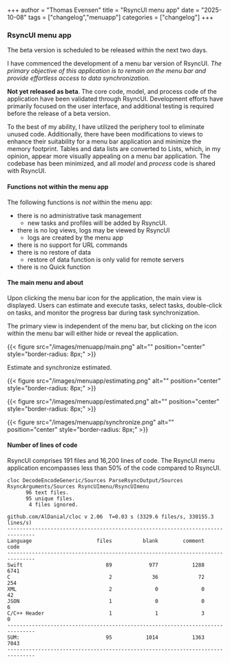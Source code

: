 +++
author = "Thomas Evensen"
title = "RsyncUI menu app"
date = "2025-10-08"
tags = ["changelog","menuapp"]
categories = ["changelog"]
+++

### RsyncUI menu app

The beta version is scheduled to be released within the next two days.

I have commenced the development of a menu bar version of RsyncUI. *The primary objective of this application is to remain on the menu bar and provide effortless access to data synchronization.* 

**Not yet released as beta**. The core code, model, and process code of the application have been validated through RsyncUI. Development efforts have primarily focused on the user interface, and additional testing is required before the release of a beta version.

To the best of my ability, I have utilized the periphery tool to eliminate unused code. Additionally, there have been modifications to views to enhance their suitability for a menu bar application and minimize the memory footprint. Tables and data lists are converted to Lists, which, in my opinion, appear more visually appealing on a menu bar application. The codebase has been minimized, and all *model* and *process* code is shared with RsyncUI. 

#### Functions not within the menu app

The following functions is *not* within the menu app:

- there is no administrative task management
	- new tasks and profiles will be added by RsyncUI.
- there is no log views, logs may be viewed by RsyncUI
	- logs are created by the menu app
- there is no support for URL commands
- there is no restore of data
	- restore of data function is only valid for remote servers
- there is no Quick function

#### The main menu and about

Upon clicking the menu bar icon for the application, the main view is displayed. Users can estimate and execute tasks, select tasks, double-click on tasks, and monitor the progress bar during task synchronization.

The primary view is independent of the menu bar, but clicking on the icon within the menu bar will either hide or reveal the application.

{{< figure src="/images/menuapp/main.png" alt="" position="center" style="border-radius: 8px;" >}}

Estimate and synchronize estimated.

{{< figure src="/images/menuapp/estimating.png" alt="" position="center" style="border-radius: 8px;" >}}

{{< figure src="/images/menuapp/estimated.png" alt="" position="center" style="border-radius: 8px;" >}}

{{< figure src="/images/menuapp/synchronize.png" alt="" position="center" style="border-radius: 8px;" >}}

#### Number of lines of code

RsyncUI comprises 191 files and 16,200 lines of code. The RsyncUI menu application encompasses less than 50% of the code compared to RsyncUI.

```
cloc DecodeEncodeGeneric/Sources ParseRsyncOutput/Sources RsyncArguments/Sources RsyncUImenu/RsyncUImenu
      96 text files.
      95 unique files.                              
       4 files ignored.

github.com/AlDanial/cloc v 2.06  T=0.03 s (3329.6 files/s, 330155.3 lines/s)
-------------------------------------------------------------------------------
Language                     files          blank        comment           code
-------------------------------------------------------------------------------
Swift                           89            977           1288           6741
C                                2             36             72            254
XML                              2              0              0             42
JSON                             1              0              0              6
C/C++ Header                     1              1              3              0
-------------------------------------------------------------------------------
SUM:                            95           1014           1363           7043
-------------------------------------------------------------------------------
```